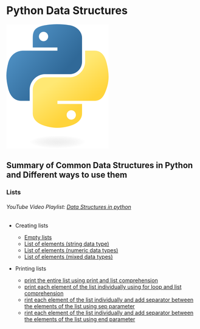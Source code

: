 # Python Data Structures
![dspython](93F74F5C-B26D-4347-9F0D-79FE896B89C8.png)

## Summary of Common Data Structures in Python and Different ways to use them

### Lists
###### YouTube Video Playlist: [Data Structures in python](https://youtube.com/playlist?list=PLpJJEVLtpZo9csSa1VDJnKmLghzXSOwnZ&si=wwkGucVcJ7BsKnI1) 

  - Creating lists
   
    - [Empty lists](lists/part1/lst_empty_lists.py)
    - [List of elements (string data type)](lists/part1/lst_elements_strings.py)
    - [List of elements (numeric data types)](lists/part1/lst_elements_numbers.py)
    - [List of elements (mixed data types)](lists/part1/lst_elements_mixed.py)
      
  - Printing lists

    - [print the entire list using print and list comprehension]()
    - [print each element of the list individually using for loop and list comprehension]()
    - [rint each element of the list individually and add separator between the elements
     of the list using sep parameter]()
    - [rint each element of the list individually and add separator between the elements
     of the list using end parameter]()


